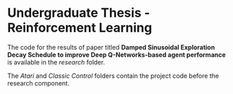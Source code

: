 # Undergraduate Thesis - Reinforcement Learning

The code for the results of paper titled **Damped Sinusoidal Exploration Decay Schedule to improve Deep Q-Networks-based agent performance** is available in the *research* folder.

The *Atari* and *Classic Control* folders contain the project code before the research component.